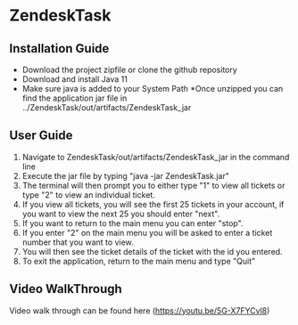 # ZendeskTask
 
 ## Installation Guide
 * Download the project zipfile or clone the github repository
 * Download and install Java 11
 * Make sure java is added to your System Path
 *Once unzipped you can find the application jar file
 in ../ZendeskTask/out/artifacts/ZendeskTask_jar
 
 
 
 ## User Guide
 1. Navigate to ZendeskTask/out/artifacts/ZendeskTask_jar in the command line
 2. Execute the jar file by typing "java -jar ZendeskTask.jar"
 3. The terminal will then prompt you to either type "1" to view all tickets 
 or type "2" to view an individual ticket.
 4. If you view all tickets, you will see the first 25 tickets in your account,
 if you want to view the next 25 you should enter "next".
 5. If you want to return to the main menu you can enter "stop".
 6. If you enter "2" on the main menu you will be asked to enter a ticket number
 that you want to view.
 7. You will then see the ticket details of the ticket with the id
 you entered.
 8. To exit the application, return to the main menu and type "Quit"
 
 ## Video WalkThrough
 Video walk through can be found here (https://youtu.be/5G-X7FYCvl8)